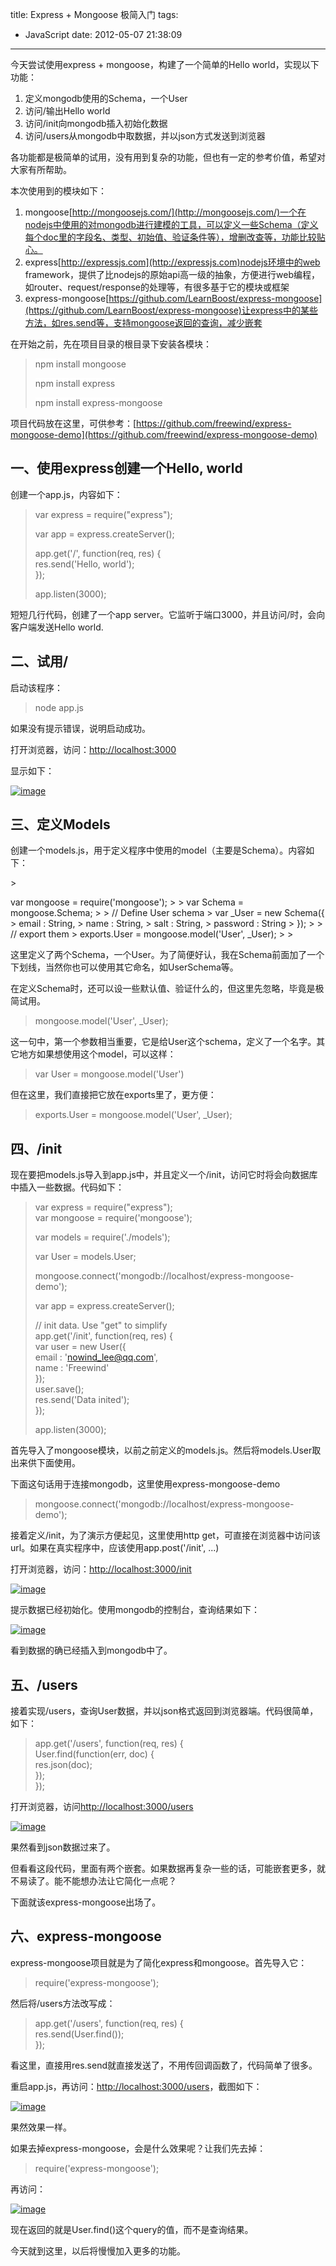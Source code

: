 title: Express + Mongoose 极简入门
tags:
  - JavaScript
date: 2012-05-07 21:38:09
---

今天尝试使用express + mongoose，构建了一个简单的Hello world，实现以下功能：

1.  定义mongodb使用的Schema，一个User
2.  访问/输出Hello world
3.  访问/init向mongodb插入初始化数据
4.  访问/users从mongodb中取数据，并以json方式发送到浏览器

各功能都是极简单的试用，没有用到复杂的功能，但也有一定的参考价值，希望对大家有所帮助。

本次使用到的模块如下：

1.  mongoose[http://mongoosejs.com/](http://mongoosejs.com/)一个在nodejs中使用的对mongodb进行建模的工具，可以定义一些Schema（定义每个doc里的字段名、类型、初始值、验证条件等），增删改查等，功能比较贴心。
2.  express[http://expressjs.com](http://expressjs.com)nodejs环境中的web framework，提供了比nodejs的原始api高一级的抽象，方便进行web编程，如router、request/response的处理等，有很多基于它的模块或框架
3.  express-mongoose[https://github.com/LearnBoost/express-mongoose](https://github.com/LearnBoost/express-mongoose)让express中的某些方法，如res.send等，支持mongoose返回的查询，减少嵌套

在开始之前，先在项目目录的根目录下安装各模块：

> <font style="background-color: #ffffff">npm install mongoose</font>
> 
> <font style="background-color: #ffffff">npm install express</font>
> 
> <font style="background-color: #ffffff">npm install express-mongoose</font><font style="background-color: #ffffff">       
> </font>

项目代码放在这里，可供参考：[https://github.com/freewind/express-mongoose-demo](https://github.com/freewind/express-mongoose-demo)

## 一、使用express创建一个Hello, world

创建一个app.js，内容如下：

> var express = require("express");
> 
> var app = express.createServer();
> 
> app.get('/', function(req, res) {     
> res.send('Hello, world');      
> });
> 
> app.listen(3000);

短短几行代码，创建了一个app server。它监听于端口3000，并且访问/时，会向客户端发送Hello world.

## 二、试用/

启动该程序：

> <font style="background-color: #ffffff">node app.js</font>

如果没有提示错误，说明启动成功。

打开浏览器，访问：[http://localhost:3000](http://localhost:3000)

显示如下：

[![image](http://freewind.me/wp-content/uploads/2012/05/image_thumb21.png "image")](http://freewind.me/wp-content/uploads/2012/05/image21.png)

## 三、定义Models

<p>创建一个models.js，用于定义程序中使用的model（主要是Schema）。内容如下：

</p>
> <p>var mongoose = require('mongoose');
> 
> var Schema = mongoose.Schema;
> 
> // Define User schema       
> var _User = new Schema({        
>     email : String,        
>     name : String,        
>     salt : String,        
>     password : String        
> });
> 
> // export them       
> exports.User = mongoose.model('User', _User);        
> 
> </p>

这里定义了两个Schema，一个User。为了简便好认，我在Schema前面加了一个下划线，当然你也可以使用其它命名，如UserSchema等。

在定义Schema时，还可以设一些默认值、验证什么的，但这里先忽略，毕竟是极简试用。

> mongoose.model('User', _User);

这一句中，第一个参数相当重要，它是给User这个schema，定义了一个名字。其它地方如果想使用这个model，可以这样：

> <font style="background-color: #ffffff">var User = mongoose.model('User')</font>

但在这里，我们直接把它放在exports里了，更方便：

> exports.User = mongoose.model('User', _User);

## 四、/init

现在要把models.js导入到app.js中，并且定义一个/init，访问它时将会向数据库中插入一些数据。代码如下：

> var express = require("express");     
> var mongoose = require('mongoose');
> 
> var models = require('./models');
> 
> var User = models.User;
> 
> mongoose.connect('mongodb://localhost/express-mongoose-demo');
> 
> var app = express.createServer();
> 
> // init data. Use "get" to simplify      
> app.get('/init', function(req, res) {      
>     var user = new User({      
>         email : 'nowind_lee@qq.com',      
>         name : 'Freewind'      
>     });      
>     user.save();      
>     res.send('Data inited');      
> });
> 
> app.listen(3000);      
> 
>  

首先导入了mongoose模块，以前之前定义的models.js。然后将models.User取出来供下面使用。

下面这句话用于连接mongodb，这里使用express-mongoose-demo

> mongoose.connect('mongodb://localhost/express-mongoose-demo');

接着定义/init，为了演示方便起见，这里使用http get，可直接在浏览器中访问该url。如果在真实程序中，应该使用app.post('/init', ...)

打开浏览器，访问：[http://localhost:3000/init](http://localhost:3000/init)

[![image](http://freewind.me/wp-content/uploads/2012/05/image_thumb22.png "image")](http://freewind.me/wp-content/uploads/2012/05/image22.png)

提示数据已经初始化。使用mongodb的控制台，查询结果如下：

[![image](http://freewind.me/wp-content/uploads/2012/05/image_thumb23.png "image")](http://freewind.me/wp-content/uploads/2012/05/image23.png)

看到数据的确已经插入到mongodb中了。

## 五、/users

接着实现/users，查询User数据，并以json格式返回到浏览器端。代码很简单，如下：

> app.get('/users', function(req, res) {     
>     User.find(function(err, doc) {      
>         res.json(doc);      
>     });      
> });
> 
>  

打开浏览器，访问[http://localhost:3000/users](http://localhost:3000/users)

[![image](http://freewind.me/wp-content/uploads/2012/05/image_thumb24.png "image")](http://freewind.me/wp-content/uploads/2012/05/image24.png)

果然看到json数据过来了。

但看看这段代码，里面有两个嵌套。如果数据再复杂一些的话，可能嵌套更多，就不易读了。能不能想办法让它简化一点呢？

下面就该express-mongoose出场了。

## 六、express-mongoose

express-mongoose项目就是为了简化express和mongoose。首先导入它：

> require('express-mongoose');

然后将/users方法改写成：

> app.get('/users', function(req, res) {     
>     res.send(User.find());      
> });
> 
>  

看这里，直接用res.send就直接发送了，不用传回调函数了，代码简单了很多。

重启app.js，再访问：[http://localhost:3000/users](http://localhost:3000/users)，截图如下：

[![image](http://freewind.me/wp-content/uploads/2012/05/image_thumb25.png "image")](http://freewind.me/wp-content/uploads/2012/05/image25.png)

果然效果一样。

如果去掉express-mongoose，会是什么效果呢？让我们先去掉：

> require('express-mongoose');

再访问：

[![image](http://freewind.me/wp-content/uploads/2012/05/image_thumb26.png "image")](http://freewind.me/wp-content/uploads/2012/05/image26.png)

现在返回的就是User.find()这个query的值，而不是查询结果。

今天就到这里，以后将慢慢加入更多的功能。